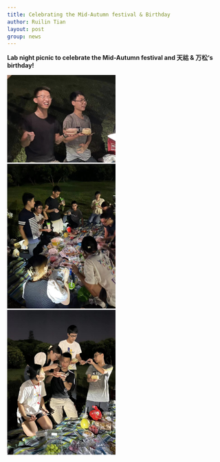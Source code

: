 ```yaml
---
title: Celebrating the Mid-Autumn festival & Birthday
author: Ruilin Tian
layout: post
group: news
---
```

 **Lab night picnic to celebrate the Mid-Autumn festival and 天祜 & 万松‘s birthday!**

 <img src="/static/img/news/20220912_birthday1.jpg" width="50%" alt="birthday" class="img-fluid"> 

 <img src="/static/img/news/20220912_birthday2.jpg" width="50%" alt="birthday" class="img-fluid"> 

 <img src="/static/img/news/20220912_birthday3.jpg" width="50%" alt="birthday" class="img-fluid"> 

 






  



